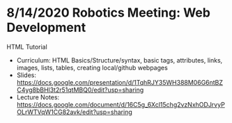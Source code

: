 # 8/14/2020 Robotics Meeting: Web Development
HTML Tutorial
- Curriculum: HTML Basics/Structure/syntax, basic tags, attributes, links, images, lists, tables, creating local/github webpages
- Slides: https://docs.google.com/presentation/d/1TqhRJY35WH388M06G6ntBZC4yg8bBHl3t2r51qtMBQ0/edit?usp=sharing
- Lecture Notes: https://docs.google.com/document/d/16C5g_6Xcl15chg2vzNxhODJrvyPOLrWTVqW1CG82avk/edit?usp=sharing 
